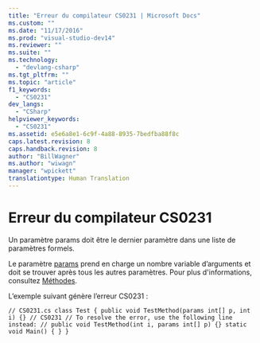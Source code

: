 ```yaml
---
title: "Erreur du compilateur CS0231 | Microsoft Docs"
ms.custom: ""
ms.date: "11/17/2016"
ms.prod: "visual-studio-dev14"
ms.reviewer: ""
ms.suite: ""
ms.technology: 
  - "devlang-csharp"
ms.tgt_pltfrm: ""
ms.topic: "article"
f1_keywords: 
  - "CS0231"
dev_langs: 
  - "CSharp"
helpviewer_keywords: 
  - "CS0231"
ms.assetid: e5e6a8e1-6c9f-4a88-8935-7bedfba88f8c
caps.latest.revision: 8
caps.handback.revision: 8
author: "BillWagner"
ms.author: "wiwagn"
manager: "wpickett"
translationtype: Human Translation
---
```

# Erreur du compilateur CS0231
Un paramètre params doit être le dernier paramètre dans une liste de paramètres formels.  
  
 Le paramètre [params](../../csharp/language-reference/keywords/params.md) prend en charge un nombre variable d’arguments et doit se trouver après tous les autres paramètres. Pour plus d'informations, consultez [Méthodes](../../csharp/programming-guide/classes-and-structs/methods.md).  
  
 L’exemple suivant génère l’erreur CS0231 :  
  
```  
// CS0231.cs class Test { public void TestMethod(params int[] p, int i) {} // CS0231 // To resolve the error, use the following line instead: // public void TestMethod(int i, params int[] p) {} static void Main() { } }  
```